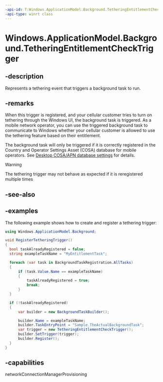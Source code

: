 ```yaml
---
-api-id: T:Windows.ApplicationModel.Background.TetheringEntitlementCheckTrigger
-api-type: winrt class
---
```


<!-- Class syntax.
public class TetheringEntitlementCheckTrigger : IBackgroundTrigger
-->

# Windows.ApplicationModel.Background.TetheringEntitlementCheckTrigger

## -description
Represents a tethering event that triggers a background task to run.

## -remarks
When this trigger is registered, and your cellular customer tries to turn on tethering through the Windows UI, the background task is triggered. As a mobile network operator, you can use the triggered background task to communicate to Windows whether your cellular customer is allowed to use the tethering feature based on their entitlement.

The background task will only be triggered if it is correctly registered in the Country and Operator Settings Asset (COSA) database for mobile operators. See [Desktop COSA/APN database settings](https://docs.microsoft.com/windows-hardware/drivers/mobilebroadband/desktop-cosa-apn-database-settings#desktop-cosa-only-settings) for details.

> [!WARNING]
> The tethering trigger may not behave as expected if it is reregistered multiple times

## -see-also

## -examples

The following example shows how to create and register a tethering trigger:

```csharp
using Windows.ApplicationModel.Background;

void RegisterTetheringTrigger()
{
  bool taskAlreadyRegistered = false;
  string exampleTaskName = "MyEntitlementTask";

  foreach (var task in BackgroundTaskRegistration.AllTasks)
  {
      if (task.Value.Name == exampleTaskName)
      {
          taskAlreadyRegistered = true;
          break;
      }
  }

  if (!taskAlreadyRegistered)
  {
      var builder = new BackgroundTaskBuilder();

      builder.Name = exampleTaskName;
      builder.TaskEntryPoint = "Sample.TheActualBackgroundTask";
      var trigger = new TetheringEntitlementCheckTrigger();
      builder.SetTrigger(trigger);
      builder.Register();
  }
}
```

## -capabilities
networkConnectionManagerProvisioning
